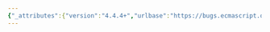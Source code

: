 ```yaml
---
{"_attributes":{"version":"4.4.4+","urlbase":"https://bugs.ecmascript.org/","maintainer":"dherman@mozilla.com"},"bug":{"bug_id":1534,"creation_ts":"2013-05-31 02:35:00 -0700","short_desc":"8.3.14: Introductory text for ObjectCreate should state proto argument is optional","delta_ts":"2013-07-15 17:03:54 -0700","product":"Draft for 6th Edition","component":"editorial issue","version":"Rev 15: May 14, 2013 Draft","rep_platform":"All","op_sys":"All","bug_status":"RESOLVED","resolution":"FIXED","priority":"Normal","bug_severity":"normal","everconfirmed":true,"reporter":{"uid":"andrebargull","name":"André Bargull"},"assigned_to":{"uid":"allen","name":"Allen Wirfs-Brock"},"long_desc":[{"commentid":4113,"comment_count":0,"who":{"uid":"andrebargull","name":"André Bargull"},"bug_when":"2013-05-31 02:35:17 -0700","thetext":"Optional arguments for abstract operations are typically marked as such in the introductory paragraph. This is not the case for ObjectCreate's proto argument."},{"commentid":4190,"comment_count":1,"who":{"uid":"allen","name":"Allen Wirfs-Brock"},"bug_when":"2013-06-17 10:57:39 -0700","thetext":"fixed in rev 16 editor's draft"},{"commentid":4457,"comment_count":2,"who":{"uid":"allen","name":"Allen Wirfs-Brock"},"bug_when":"2013-07-15 17:03:54 -0700","thetext":"fixed in rev16 draft.  July 15, 2013"}]}}
---
```

